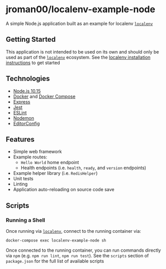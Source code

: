 # jroman00/localenv-example-node

A simple Node.js application built as an example for localenv [`localenv`](https://github.com/jroman00/localenv)

## Getting Started

This application is not intended to be used on its own and should only be used as part of the [`localenv`](https://github.com/jroman00/localenv) ecosystem. See the [localenv installation instructions](https://github.com/jroman00/localenv/blob/master/README.md) to get started

## Technologies

* [Node.js 10.15](https://nodejs.org/en/)
* [Docker](https://www.docker.com/) and [Docker Compose](https://docs.docker.com/compose/)
* [Express](https://www.npmjs.com/package/express)
* [Jest](https://jestjs.io/)
* [ESLint](https://eslint.org/)
* [Nodemon](https://nodemon.io/)
* [EditorConfig](https://editorconfig.org/)

## Features

* Simple web framework
* Example routes:
  * `Hello World` home endpoint
  * Health endpoints (i.e. `health`, `ready`, and `version` endpoints)
* Example helper library (i.e. `RedisHelper`)
* Unit tests
* Linting
* Application auto-reloading on source code save

## Scripts

### Running a Shell

Once running via [`localenv`](https://github.com/jroman00/localenv), connect to the running container via:

```bash
docker-compose exec localenv-example-node sh
```

Once connected to the running container, you can run commands directly via `npm` (e.g. `npm run lint`, `npm run test`). See the `scripts` section of `package.json` for the full list of available scripts
